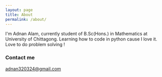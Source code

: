 ```yaml
---
layout: page
title: About
permalink: /about/
---
```


I'm Adnan Alam, currently student of B.Sc(Hons.) in Mathematics at University of Chittagong. 
Learning how to code in python cause I love it. Love to do problem solving ! 

### Contact me

[adnan320324@gmail.com](mailto:adnan320324@gmail.com)
